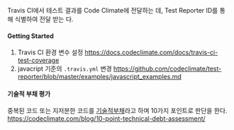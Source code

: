 Travis CI에서 테스트 결과를 Code Climate에 전달하는 데, Test Reporter ID를 통해 식별하여 전달 받는 다.
#### Getting Started
1. Travis CI 환경 변수 설정
https://docs.codeclimate.com/docs/travis-ci-test-coverage
2. javacript 기준의 `.travis.yml` 변경
https://github.com/codeclimate/test-reporter/blob/master/examples/javascript_examples.md

#### 기술적 부채 평가
중복된 코드 또는 지저분한 코드를 [기술적부채](프로그래밍의-정석#46-기술적-부채)라고 하며 10가지 포인트로 판단을 한다.
https://codeclimate.com/blog/10-point-technical-debt-assessment/